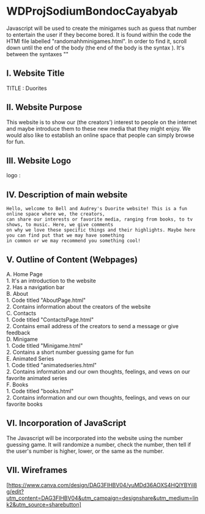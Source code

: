 # **WDProjSodiumBondocCayabyab**

Javascript will be used to create the minigames such as guess that number to entertain the user if they become bored. 
It is found within the code the HTMl file labelled "randomahhminigames.html".
In order to find it, scroll down until the end of the body (the end of the body is the syntax </body>). 
It's between the syntaxes "<script>" and "</script>"

## **I. Website Title** <br>
TITLE : Duorites

## **II. Website Purpose** <br>
This website is to show our (the creators') interest to people on the internet and maybe introduce them to these new media that they might enjoy.
We would also like to establish an online space that people can simply browse for fun.

## **III. Website Logo** <br>
  logo : 

## **IV. Description of main website** <br>

    Hello, welcome to Bell and Audrey's Duorite website! This is a fun online space where we, the creators,
    can share our interests or favorite media, ranging from books, to tv shows, to music. Here, we give comments
    on why we love these specific things and their highlights. Maybe here you can find put that we may have something
    in common or we may recommend you something cool!

## **V. Outline of Content (Webpages)** <br>
 A. Home Page <br>
     1. It's an introduction to the website <br>
     2. Has a navigation bar <br>
 B. About <br>
     1. Code titled "AboutPage.html" <br>
     2. Contains information about the creators of the website <br>
 C. Contacts <br>
     1. Code titled "ContactsPage.html" <br>
     2. Contains email address of the creators to send a message or give feedback <br>
 D. Minigame <br>
     1. Code titled "Minigame.html" <br>
     2. Contains a short number guessing game for fun <br>
 E. Animated Series <br>
       1. Code titled "animatedseries.html" <br>
       2. Contains information and our own thoughts, feelings, and vews on our favorite animated series <br>
 F. Books <br>
       1. Code  titled "books.html" <br>
       2. Contains information and our own thoughts, feelings, and vews on our favorite books <br>

## **VI. Incorporation of JavaScript** <br>
      

 The Javascript will be incorporated into the website using the number guessing game. It will randomize a number, check the number, then tell if the user's number is higher, lower, or the same as the number. <br>
     
## **VII. Wireframes** <br>
[https://www.canva.com/design/DAG3FlHBV04/yuMDd36AOXS4HQlYBYiI8g/edit?utm_content=DAG3FlHBV04&utm_campaign=designshare&utm_medium=link2&utm_source=sharebutton]

